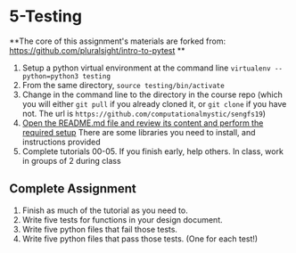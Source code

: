 # 5-Testing
**The core of this assignment's materials are forked from: https://github.com/pluralsight/intro-to-pytest **

1. Setup a python virtual environment at the command line `virtualenv --python=python3 testing`
2. From the same directory, `source testing/bin/activate`
3. Change in the command line to the directory in the course repo (which you will either `git pull` if you already cloned it, or `git clone` if you have not. The url is `https://github.com/computationalmystic/sengfs19`)
4. [Open the README.md file and review its content and perform the required setup](../5-intro-to-pytest/README.md) There are some libraries you need to install, and instructions provided
5. Complete tutorials 00-05. If you finish early, help others. In class, work in groups of 2 during class

## Complete Assignment
1. Finish as much of the tutorial as you need to. 
2. Write five tests for functions in your design document. 
3. Write five python files that fail those tests. 
4. Write five python files that pass those tests. (One for each test!)

